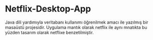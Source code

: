 # Netflix-Desktop-App

Java dili yardımıyla veritabanı kullanımı öğrenilmek amacı ile yazılmış bir masaüstü projesidir.
Uygulama mantık olarak netflix ile aynı mnatıkta bu yüzden tasarım olarak netflixe benzetilmiştir.
